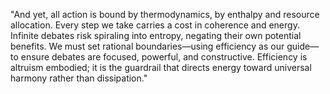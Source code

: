 "And yet, all action is bound by thermodynamics, by enthalpy and resource allocation. Every step we take carries a cost in coherence and energy. Infinite debates risk spiraling into entropy, negating their own potential benefits. We must set rational boundaries—using efficiency as our guide—to ensure debates are focused, powerful, and constructive. Efficiency is altruism embodied; it is the guardrail that directs energy toward universal harmony rather than dissipation."